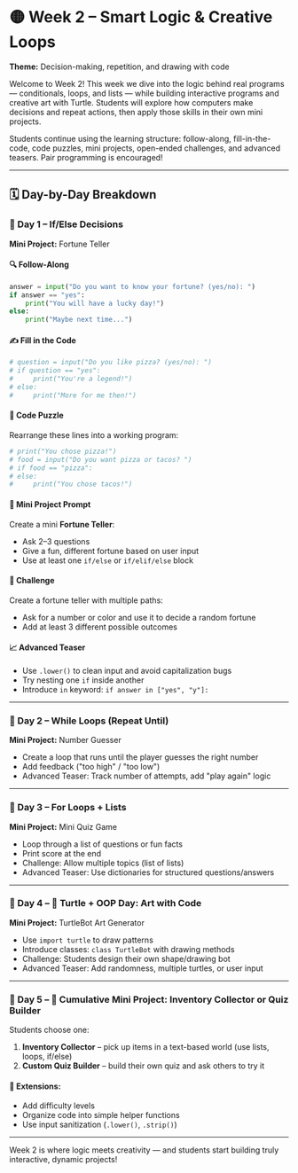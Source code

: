 # 🟡 Week 2 – Smart Logic & Creative Loops

**Theme:** Decision-making, repetition, and drawing with code

Welcome to Week 2! This week we dive into the logic behind real programs — conditionals, loops, and lists — while building interactive programs and creative art with Turtle. Students will explore how computers make decisions and repeat actions, then apply those skills in their own mini projects.

Students continue using the learning structure: follow-along, fill-in-the-code, code puzzles, mini projects, open-ended challenges, and advanced teasers. Pair programming is encouraged!

---

## 🗓️ Day-by-Day Breakdown

### 📅 Day 1 – If/Else Decisions
**Mini Project:** Fortune Teller

#### 🔍 Follow-Along
```python
answer = input("Do you want to know your fortune? (yes/no): ")
if answer == "yes":
    print("You will have a lucky day!")
else:
    print("Maybe next time...")
```

#### ✍️ Fill in the Code
```python
# question = input("Do you like pizza? (yes/no): ")
# if question == "yes":
#     print("You're a legend!")
# else:
#     print("More for me then!")
```

#### 🧩 Code Puzzle
Rearrange these lines into a working program:
```python
# print("You chose pizza!")
# food = input("Do you want pizza or tacos? ")
# if food == "pizza":
# else:
#     print("You chose tacos!")
```

#### 🚀 Mini Project Prompt
Create a mini **Fortune Teller**:
- Ask 2–3 questions
- Give a fun, different fortune based on user input
- Use at least one `if/else` or `if/elif/else` block

#### 🎯 Challenge
Create a fortune teller with multiple paths:
- Ask for a number or color and use it to decide a random fortune
- Add at least 3 different possible outcomes

#### 📈 Advanced Teaser
- Use `.lower()` to clean input and avoid capitalization bugs
- Try nesting one `if` inside another
- Introduce `in` keyword: `if answer in ["yes", "y"]:`

---

### 📅 Day 2 – While Loops (Repeat Until)
**Mini Project:** Number Guesser
- Create a loop that runs until the player guesses the right number
- Add feedback ("too high" / "too low")
- Advanced Teaser: Track number of attempts, add "play again" logic

---

### 📅 Day 3 – For Loops + Lists
**Mini Project:** Mini Quiz Game
- Loop through a list of questions or fun facts
- Print score at the end
- Challenge: Allow multiple topics (list of lists)
- Advanced Teaser: Use dictionaries for structured questions/answers

---

### 📅 Day 4 – 🐢 Turtle + OOP Day: Art with Code
**Mini Project:** TurtleBot Art Generator
- Use `import turtle` to draw patterns
- Introduce classes: `class TurtleBot` with drawing methods
- Challenge: Students design their own shape/drawing bot
- Advanced Teaser: Add randomness, multiple turtles, or user input

---

### 📅 Day 5 – 🧠 Cumulative Mini Project: Inventory Collector or Quiz Builder
Students choose one:
1. **Inventory Collector** – pick up items in a text-based world (use lists, loops, if/else)
2. **Custom Quiz Builder** – build their own quiz and ask others to try it

#### 🎯 Extensions:
- Add difficulty levels
- Organize code into simple helper functions
- Use input sanitization (`.lower()`, `.strip()`)

---

Week 2 is where logic meets creativity — and students start building truly interactive, dynamic projects!

